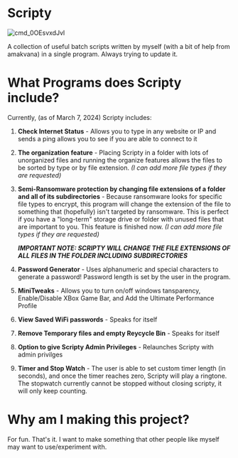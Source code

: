 # Scripty
![cmd_0OEsvxdJvl](https://github.com/cyl-vin/Scripty/assets/152368998/57102235-0142-4200-87b6-5131efba03f9)



A collection of useful batch scripts written by myself (with a bit of help from amakvana) in a single program. Always trying to update it.

# What Programs does Scripty include?

Currently, (as of March 7, 2024) Scripty includes:

1. **Check Internet Status** - Allows you to type in any website or IP and sends a ping allows you to see if you are able to connect to it

   

2. **The organization feature** - Placing Scripty in a folder with lots of unorganized files and running the organize features allows the files to be sorted by type or by file extension.
   _(I can add more file types if they are requested)_

   

3. **Semi-Ransomware protection by changing file extensions of a folder and all of its subdirectories** - Because ransomware looks for specific file types to encrypt, this program will change the extension of the file to something that (hopefully) isn't targeted by ransomware.
This is perfect if you have a "long-term" storage drive or folder with unused files that are important to you. This feature is finished now. _(I can add more file types if they are requested)_

   _**IMPORTANT NOTE: SCRIPTY WILL CHANGE THE FILE EXTENSIONS OF ALL FILES IN THE FOLDER INCLUDING SUBDIRECTORIES**_

   

4. **Password Generator** - Uses alphanumeric and special characters to generate a password! Password length is set by the user in the program.

   


5. **MiniTweaks** - Allows you to turn on/off windows tansparency, Enable/Disable XBox Game Bar, and Add the Ultimate Performance Profile



6. **View Saved WiFi passwords** - Speaks for itself




7. **Remove Temporary files and empty Reycycle Bin** - Speaks for itself




8. **Option to give Scripty Admin Privileges** - Relaunches Scripty with admin privilges




9. **Timer and Stop Watch** - The user is able to set custom timer length (in seconds), and once the timer reaches zero, Scripty will play a ringtone. The stopwatch currently cannot be stopped without closing scripty, it will only keep counting.



# Why am I making this project?

For fun. That's it. I want to make something that other people like myself may want to use/experiment with.
